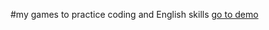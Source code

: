 <!-- Чем больше я записываю, тем больше я запоминаю  -->
<!-- The more I write the more I remember -->
<!-- поэтому у меня в коде много комментариев  -->
<!-- хотя уже не так много... рефакторинг... или я стал умнее и все удалил --> 
#my games to practice coding and English skills
[go to demo](https://vismyfriend.github.io/Special-Agents/)

